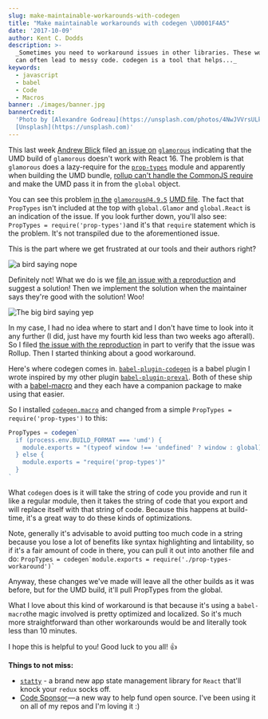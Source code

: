 ```yaml
---
slug: make-maintainable-workarounds-with-codegen
title: "Make maintainable workarounds with codegen \U0001F4A5"
date: '2017-10-09'
author: Kent C. Dodds
description: >-
  _Sometimes you need to workaround issues in other libraries. These workarounds
  can often lead to messy code. codegen is a tool that helps..._
keywords:
  - javascript
  - babel
  - Code
  - Macros
banner: ./images/banner.jpg
bannerCredit:
  'Photo by [Alexandre Godreau](https://unsplash.com/photos/4NwJVVrsULk) on
  [Unsplash](https://unsplash.com)'
---
```


This last week [Andrew Blick](https://github.com/blicksky) filed
[an issue on](https://github.com/paypal/glamorous/issues/334)
[`glamorous`](https://github.com/paypal/glamorous/issues/334) indicating that
the UMD build of `glamorous` doesn't work with React 16. The problem is that
`glamorous` does a lazy-require for the
[`prop-types`](https://www.npmjs.com/package/prop-types) module and apparently
when building the UMD bundle,
[rollup can't handle the CommonJS require](https://github.com/rollup/rollup/issues/1646)
and make the UMD pass it in from the `global` object.

You can see this problem
[in the](https://unpkg.com/glamorous@4.9.5/dist/glamorous.umd.js)
[`glamorous@4.9.5`](https://unpkg.com/glamorous@4.9.5/dist/glamorous.umd.js)
[UMD file](https://unpkg.com/glamorous@4.9.5/dist/glamorous.umd.js). The fact
that `PropTypes` isn't included at the top with `global.Glamor` and
`global.React` is an indication of the issue. If you look further down, you'll
also see: `PropTypes = require('prop-types')`and it's that `require` statement
which is the problem. It's not transpiled due to the aforementioned issue.

This is the part where we get frustrated at our tools and their authors right?

![a bird saying nope](./images/0.gif)

Definitely not! What we do is we
[file an issue with a reproduction](https://gist.github.com/Rich-Harris/88c5fc2ac6dc941b22e7996af05d70ff)
and suggest a solution! Then we implement the solution when the maintainer says
they're good with the solution! Woo!

![The big bird saying yep](./images/1.gif)

In my case, I had no idea where to start and I don't have time to look into it
any further (I did, just have my fourth kid less than two weeks ago afterall).
So I filed
[the issue with the reproduction](https://github.com/rollup/rollup/issues/1646)
in part to verify that the issue was Rollup. Then I started thinking about a
good workaround.

Here's where codegen comes in.
[`babel-plugin-codegen`](https://github.com/kentcdodds/babel-plugin-codegen) is
a babel plugin I wrote inspired by my other plugin
[`babel-plugin-preval`](https://github.com/kentcdodds/babel-plugin-preval). Both
of these ship with a [babel-macro](https://github.com/kentcdodds/babel-macros)
and they each have a companion package to make using that easier.

So I installed [`codegen.macro`](https://www.npmjs.com/package/codegen.macro)
and changed from a simple `PropTypes = require('prop-types')` to this:

```js
PropTypes = codegen`  
  if (process.env.BUILD_FORMAT === 'umd') {  
    module.exports = "(typeof window !== 'undefined' ? window : global).PropTypes"  
  } else {  
    module.exports = "require('prop-types')"  
  }  
`
```

What `codegen` does is it will take the string of code you provide and run it
like a regular module, then it takes the string of code that you export and will
replace itself with that string of code. Because this happens at build-time,
it's a great way to do these kinds of optimizations.

Note, generally it's advisable to avoid putting too much code in a string
because you lose a lot of benefits like syntax highlighting and lintability, so
if it's a fair amount of code in there, you can pull it out into another file
and do:
`` PropTypes = codegen`module.exports = require('./prop-types-workaround')` ``

Anyway, these changes we've made will leave all the other builds as it was
before, but for the UMD build, it'll pull PropTypes from the global.

What I love about this kind of workaround is that because it's using a
`babel-macro`the magic involved is pretty optimized and localized. So it's much
more straightforward than other workarounds would be and literally took less
than 10 minutes.

I hope this is helpful to you! Good luck to you all! 👍

**Things to not miss:**

- [`statty`](https://github.com/vesparny/statty) - a brand new app state
  management library for `React` that'll knock your `redux` socks off.
- [Code Sponsor](https://codesponsor.io) — a new way to help fund open source.
  I've been using it on all of my repos and I'm loving it :)
